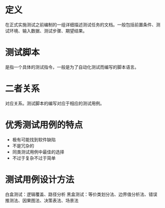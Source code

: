 # 定义
在正式实施测试之前编制的一组详细描述测试任务的文档。一般包括前置条件、测试环境、输入数据、测试步骤、期望结果。
# 测试脚本
是指一个具体的测试指令，一般是为了自动化测试而编写的脚本语言。
# 二者关系
对应关系。测试脚本的编写对应于相应的测试用例。
# 优秀测试用例的特点
+ 极有可能找到软件缺陷
+ 不是冗杂的
+ 同类测试用例中最佳的选择
+ 不过于复杂不过于简单
# 测试用例设计方法
白盒测试：逻辑覆盖、路径分析
黑盒测试：等价类划分法、边界值分析法、错误推测法、因果图法、决策表法、场景法